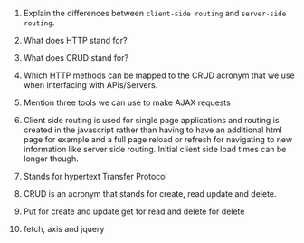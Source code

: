 1.  Explain the differences between `client-side routing` and `server-side routing`.
1.  What does HTTP stand for?
1.  What does CRUD stand for?
1.  Which HTTP methods can be mapped to the CRUD acronym that we use when interfacing with APIs/Servers.
1.  Mention three tools we can use to make AJAX requests


1. Client side routing is used for single page applications and routing is created in the javascript rather than having to have an additional html page for example and a full page reload or refresh for navigating to new information like server side routing. Initial client side load times can be longer though.


2. Stands for hypertext Transfer Protocol

3. CRUD is an acronym that stands for create, read update and delete.
4. Put for create and update get for read and delete for delete
5. fetch, axis and jquery